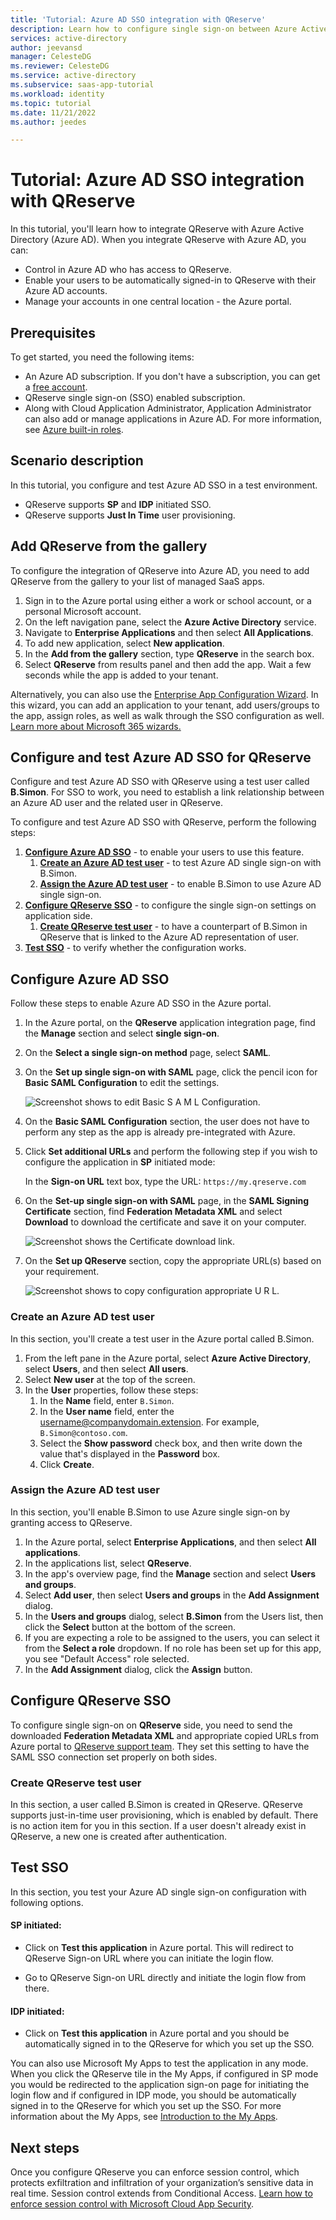```yaml
---
title: 'Tutorial: Azure AD SSO integration with QReserve'
description: Learn how to configure single sign-on between Azure Active Directory and QReserve.
services: active-directory
author: jeevansd
manager: CelesteDG
ms.reviewer: CelesteDG
ms.service: active-directory
ms.subservice: saas-app-tutorial
ms.workload: identity
ms.topic: tutorial
ms.date: 11/21/2022
ms.author: jeedes

---
```


# Tutorial: Azure AD SSO integration with QReserve

In this tutorial, you'll learn how to integrate QReserve with Azure Active Directory (Azure AD). When you integrate QReserve with Azure AD, you can:

* Control in Azure AD who has access to QReserve.
* Enable your users to be automatically signed-in to QReserve with their Azure AD accounts.
* Manage your accounts in one central location - the Azure portal.

## Prerequisites

To get started, you need the following items:

* An Azure AD subscription. If you don't have a subscription, you can get a [free account](https://azure.microsoft.com/free/).
* QReserve single sign-on (SSO) enabled subscription.
* Along with Cloud Application Administrator, Application Administrator can also add or manage applications in Azure AD.
For more information, see [Azure built-in roles](../roles/permissions-reference.md).

## Scenario description

In this tutorial, you configure and test Azure AD SSO in a test environment.

* QReserve supports **SP** and **IDP** initiated SSO.
* QReserve supports **Just In Time** user provisioning.

## Add QReserve from the gallery

To configure the integration of QReserve into Azure AD, you need to add QReserve from the gallery to your list of managed SaaS apps.

1. Sign in to the Azure portal using either a work or school account, or a personal Microsoft account.
1. On the left navigation pane, select the **Azure Active Directory** service.
1. Navigate to **Enterprise Applications** and then select **All Applications**.
1. To add new application, select **New application**.
1. In the **Add from the gallery** section, type **QReserve** in the search box.
1. Select **QReserve** from results panel and then add the app. Wait a few seconds while the app is added to your tenant.

 Alternatively, you can also use the [Enterprise App Configuration Wizard](https://portal.office.com/AdminPortal/home?Q=Docs#/azureadappintegration). In this wizard, you can add an application to your tenant, add users/groups to the app, assign roles, as well as walk through the SSO configuration as well. [Learn more about Microsoft 365 wizards.](/microsoft-365/admin/misc/azure-ad-setup-guides)

## Configure and test Azure AD SSO for QReserve

Configure and test Azure AD SSO with QReserve using a test user called **B.Simon**. For SSO to work, you need to establish a link relationship between an Azure AD user and the related user in QReserve.

To configure and test Azure AD SSO with QReserve, perform the following steps:

1. **[Configure Azure AD SSO](#configure-azure-ad-sso)** - to enable your users to use this feature.
    1. **[Create an Azure AD test user](#create-an-azure-ad-test-user)** - to test Azure AD single sign-on with B.Simon.
    1. **[Assign the Azure AD test user](#assign-the-azure-ad-test-user)** - to enable B.Simon to use Azure AD single sign-on.
1. **[Configure QReserve SSO](#configure-qreserve-sso)** - to configure the single sign-on settings on application side.
    1. **[Create QReserve test user](#create-qreserve-test-user)** - to have a counterpart of B.Simon in QReserve that is linked to the Azure AD representation of user.
1. **[Test SSO](#test-sso)** - to verify whether the configuration works.

## Configure Azure AD SSO

Follow these steps to enable Azure AD SSO in the Azure portal.

1. In the Azure portal, on the **QReserve** application integration page, find the **Manage** section and select **single sign-on**.
1. On the **Select a single sign-on method** page, select **SAML**.
1. On the **Set up single sign-on with SAML** page, click the pencil icon for **Basic SAML Configuration** to edit the settings.

    ![Screenshot shows to edit Basic S A M L Configuration.](common/edit-urls.png "Basic Configuration")

1. On the **Basic SAML Configuration** section, the user does not have to perform any step as the app is already pre-integrated with Azure.

1. Click **Set additional URLs** and perform the following step if you wish to configure the application in **SP** initiated mode:

    In the **Sign-on URL** text box, type the URL:
    `https://my.qreserve.com`

1. On the **Set-up single sign-on with SAML** page, in the **SAML Signing Certificate** section,  find **Federation Metadata XML** and select **Download** to download the certificate and save it on your computer.

    ![Screenshot shows the Certificate download link.](common/metadataxml.png "Certificate")

1. On the **Set up QReserve** section, copy the appropriate URL(s) based on your requirement.

	![Screenshot shows to copy configuration appropriate U R L.](common/copy-configuration-urls.png "Metadata")  

### Create an Azure AD test user

In this section, you'll create a test user in the Azure portal called B.Simon.

1. From the left pane in the Azure portal, select **Azure Active Directory**, select **Users**, and then select **All users**.
1. Select **New user** at the top of the screen.
1. In the **User** properties, follow these steps:
   1. In the **Name** field, enter `B.Simon`.  
   1. In the **User name** field, enter the username@companydomain.extension. For example, `B.Simon@contoso.com`.
   1. Select the **Show password** check box, and then write down the value that's displayed in the **Password** box.
   1. Click **Create**.

### Assign the Azure AD test user

In this section, you'll enable B.Simon to use Azure single sign-on by granting access to QReserve.

1. In the Azure portal, select **Enterprise Applications**, and then select **All applications**.
1. In the applications list, select **QReserve**.
1. In the app's overview page, find the **Manage** section and select **Users and groups**.
1. Select **Add user**, then select **Users and groups** in the **Add Assignment** dialog.
1. In the **Users and groups** dialog, select **B.Simon** from the Users list, then click the **Select** button at the bottom of the screen.
1. If you are expecting a role to be assigned to the users, you can select it from the **Select a role** dropdown. If no role has been set up for this app, you see "Default Access" role selected.
1. In the **Add Assignment** dialog, click the **Assign** button.

## Configure QReserve SSO

To configure single sign-on on **QReserve** side, you need to send the downloaded **Federation Metadata XML** and appropriate copied URLs from Azure portal to [QReserve support team](mailto:hello@qreserve.com). They set this setting to have the SAML SSO connection set properly on both sides.

### Create QReserve test user

In this section, a user called B.Simon is created in QReserve. QReserve supports just-in-time user provisioning, which is enabled by default. There is no action item for you in this section. If a user doesn't already exist in QReserve, a new one is created after authentication.

## Test SSO 

In this section, you test your Azure AD single sign-on configuration with following options. 

#### SP initiated:

* Click on **Test this application** in Azure portal. This will redirect to QReserve Sign-on URL where you can initiate the login flow.  

* Go to QReserve Sign-on URL directly and initiate the login flow from there.

#### IDP initiated:

* Click on **Test this application** in Azure portal and you should be automatically signed in to the QReserve for which you set up the SSO. 

You can also use Microsoft My Apps to test the application in any mode. When you click the QReserve tile in the My Apps, if configured in SP mode you would be redirected to the application sign-on page for initiating the login flow and if configured in IDP mode, you should be automatically signed in to the QReserve for which you set up the SSO. For more information about the My Apps, see [Introduction to the My Apps](../user-help/my-apps-portal-end-user-access.md).

## Next steps

Once you configure QReserve you can enforce session control, which protects exfiltration and infiltration of your organization’s sensitive data in real time. Session control extends from Conditional Access. [Learn how to enforce session control with Microsoft Cloud App Security](/cloud-app-security/proxy-deployment-aad).